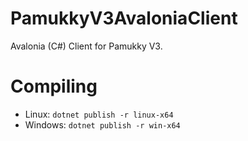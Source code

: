 # PamukkyV3AvaloniaClient
Avalonia (C#) Client for Pamukky V3.
# Compiling
* Linux: `dotnet publish -r linux-x64`
* Windows: `dotnet publish -r win-x64`
